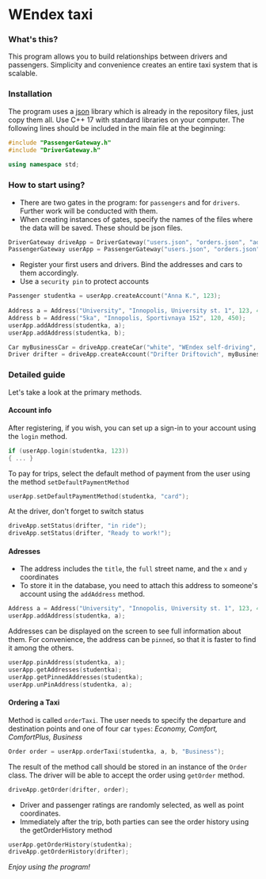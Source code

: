 
# WEndex taxi
### What's this?
This program allows you to build relationships between drivers and passengers. Simplicity and convenience creates an entire taxi system that is scalable.
### Installation
The program uses a [json](https://github.com/nlohmann/json#stl-like-access) library which is already in the repository files, just copy them all. Use C++ 17 with standard libraries on your computer. The following lines should be included in the main file at the beginning:
``` C++
#include "PassengerGateway.h"  
#include "DriverGateway.h"  
  
using namespace std;
```


### How to start using?
- There are two gates in the program: for `passengers` and for `drivers`. Further work will be conducted with them.
- When creating instances of gates, specify the names of the files where the data will be saved. These should be json files.
``` C++
DriverGateway driveApp = DriverGateway("users.json", "orders.json", "addresses.json", "cars.json"); 
PassengerGateway userApp = PassengerGateway("users.json", "orders.json", "addresses.json", "cars.json");
```
- Register your first users and drivers. Bind the addresses and cars to them accordingly. 
- Use a `security pin` to protect accounts
```C++
Passenger studentka = userApp.createAccount("Anna K.", 123);  
  
Address a = Address("University", "Innopolis, University st. 1", 123, 456);  
Address b = Address("5ka", "Innopolis, Sportivnaya 152", 120, 450);
userApp.addAddress(studentka, a);  
userApp.addAddress(studentka, b);
```
```C++
Car myBusinessCar = driveApp.createCar("white", "WEndex self-driving", "a404ru", "Business");  
Driver drifter = driveApp.createAccount("Drifter Driftovich", myBusinessCar, 1234);
```
### Detailed guide 
Let's take a look at the primary methods.
#### Account info
After registering, if you wish, you can set up a sign-in to your account using the `login` method.
``` C++
if (userApp.login(studentka, 123))
{ ... }
```
To pay for trips, select the default method of payment from the user using the method `setDefaultPaymentMethod`
``` C++
userApp.setDefaultPaymentMethod(studentka, "card");
```
At the driver, don't forget to switch status 
``` C++
driveApp.setStatus(drifter, "in ride");
driveApp.setStatus(drifter, "Ready to work!");
```
####  Adresses
- The address includes the `title`, the `full` street name, and the `x` and `y` coordinates
- To store it in the database, you need to attach this address to someone's account using the `addAddress` method.
 ```C++
Address a = Address("University", "Innopolis, University st. 1", 123, 456);
userApp.addAddress(studentka, a); 
```
Addresses can be displayed on the screen to see full information about them. For convenience, the address can be `pinned`, so that it is faster to find it among the others.
```C++
userApp.pinAddress(studentka, a);
userApp.getAddresses(studentka);
userApp.getPinnedAddresses(studentka);
userApp.unPinAddress(studentka, a);
```
#### Ordering a Taxi
Method is called `orderTaxi`. The user needs to specify the departure and destination points and one of four car `types`: *Economy, Comfort,
ComfortPlus, Business*
```C++
Order order = userApp.orderTaxi(studentka, a, b, "Business");
```
The result of the method call should be stored in an instance of the `Order` class. The driver will be able to accept the order using `getOrder` method.
```C++
driveApp.getOrder(drifter, order);
```
- Driver and passenger ratings are randomly selected, as well as point coordinates.
- Immediately after the trip, both parties can see the order history using the getOrderHistory method
```C++
userApp.getOrderHistory(studentka);
driveApp.getOrderHistory(drifter);
```
*Enjoy using the program!*
